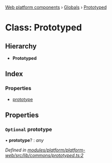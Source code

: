 [Web platform components](../README.md) › [Globals](../globals.md) › [Prototyped](prototyped.md)

# Class: Prototyped

## Hierarchy

* **Prototyped**

## Index

### Properties

* [prototype](prototyped.md#optional-prototype)

## Properties

### `Optional` prototype

• **prototype**? : *any*

*Defined in [modules/platform/platform-web/src/lib/commons/prototyped.ts:2](https://github.com/nodulusteam/methodus.dev/blob/0787b65/modules/platform/platform-web/src/lib/commons/prototyped.ts#L2)*
